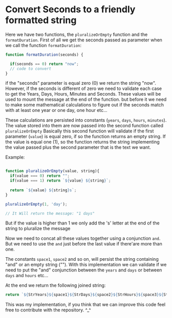 # Convert Seconds to a friendly formatted string

Here we have two functions, the `pluralizeOrEmpty` function and the `formatDuration`. First of all we get the seconds passed as parameter when we call the function `formatDuration`:

```js
function formatDuration(seconds) {

  if(seconds == 0) return "now";
  // code to convert
}
```

if the "seconds" parameter is equal zero (0) we return the string "now". However, if the seconds is different of zero we need to validate each case to get the Years, Days, Hours, Minutes and Seconds. 
These values will be used to mount the message at the end of the function. but before it we need to make some mathematical calculations to figure out if the seconds match with at least one year or one day, one hour etc...

These calculations are persisted into constants (`years`, `days`, `hours`, `minutes`). The value stored into them are now passed into the second function called `pluralizeOrEmpty`
Basically this second function will validate if the first parameter (`value`) is equal zero, if so the function returns an empty string. If the value is equal one (1), so the function returns the string implementing the value passed plus the second parameter that is the text we want.

Example:

```js

function pluralizeOrEmpty(value, string){
  if(value === 0) return "";
  if(value === 1) return `${value} ${string}`;
  
  return `${value} ${string}s`;
}

pluralizeOrEmpty(1, 'day');

// It Will return the message: "1 days"

```

But if the value is higher than 1 we only add the 's' letter at the end of the string to pluralize the message

Now we need to concat all these values together using a conjunction `and`. But we need to use the `and` just before the last value if there'are more than one.

The constants `space1`, `space2` and so on, will persist the string containing "and" or an empty string ("").
With this implementation we can validate if we need to put the "and" conjunction between the `years` and `days` or between `days` and `hours` etc...

At the end we return the following joined string:

```js
return `${StrYears}${space1}${StrDays}${space2}${StrHours}${space3}${StrMinutes}${space4}${StrSeconds}`;
```

This was my implementation, if you think that we can improve this code feel free to contribute with the repository. ^_^


